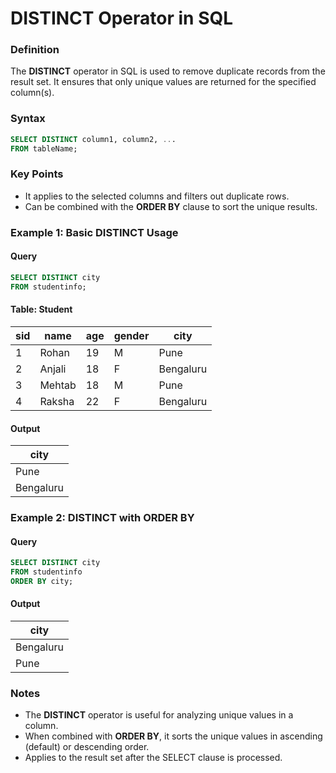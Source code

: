 # DISTINCT Operator in SQL

### Definition
The **DISTINCT** operator in SQL is used to remove duplicate records from the result set. It ensures that only unique values are returned for the specified column(s).

### Syntax
```sql
SELECT DISTINCT column1, column2, ...
FROM tableName;
```

### Key Points
- It applies to the selected columns and filters out duplicate rows.
- Can be combined with the **ORDER BY** clause to sort the unique results.

### Example 1: Basic DISTINCT Usage
#### Query
```sql
SELECT DISTINCT city
FROM studentinfo;
```

#### Table: Student
| sid | name   | age | gender | city       |
|-----|--------|-----|--------|------------|
| 1   | Rohan  | 19  | M      | Pune       |
| 2   | Anjali | 18  | F      | Bengaluru  |
| 3   | Mehtab | 18  | M      | Pune       |
| 4   | Raksha | 22  | F      | Bengaluru  |

#### Output
| city       |
|------------|
| Pune       |
| Bengaluru  |

### Example 2: DISTINCT with ORDER BY
#### Query
```sql
SELECT DISTINCT city
FROM studentinfo
ORDER BY city;
```

#### Output
| city       |
|------------|
| Bengaluru  |
| Pune       |

### Notes
- The **DISTINCT** operator is useful for analyzing unique values in a column.
- When combined with **ORDER BY**, it sorts the unique values in ascending (default) or descending order.
- Applies to the result set after the SELECT clause is processed.

